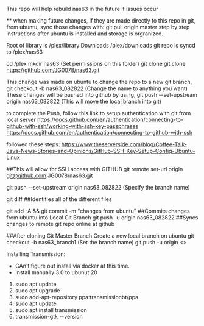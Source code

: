 This repo will help rebuild nas63 in the future if issues occur
 
** when making future changes, if they are made directly to this repo in git, from ubuntu, sync those changes with: git pull origin master
step by step instructions after ubuntu is installed and storage is orgranized.

Root of library is /plex/library
Downloads /plex/downloads
git repo is syncd to /plex/nas63



cd /plex
mkdir nas63 (Set permissions on this folder)
git clone git clone https://github.com/JG0078/nas63.git


This change was made on ubuntu
to change the repo to a new git branch,  git checkout -b nas63_082822   (Change the name to anything you want)
These changes will be pushed into github by using, git push --set-upstream origin nas63_082822  (This will move the local branch into git)

to complete the Push, follow this link to setup authentication with git from local server
https://docs.github.com/en/authentication/connecting-to-github-with-ssh/working-with-ssh-key-passphrases
https://docs.github.com/en/authentication/connecting-to-github-with-ssh

followed these steps: https://www.theserverside.com/blog/Coffee-Talk-Java-News-Stories-and-Opinions/GitHub-SSH-Key-Setup-Config-Ubuntu-Linux

##This will allow for SSH access with GITHUB
git remote set-url origin git@github.com:JG0078/nas63.git

git push --set-upstream origin nas63_082822  (Specify the branch name)

git diff ##Identifies all of the different files

git add -A && git commit -m "changes from ubuntu"   ##Commits changes from ubuntu into Local Git Branch
git push -u origin nas63_082822   ##Syncs changes to remote git repo online at github




##After cloning Git Master Branch
Create a new local branch on ubuntu
git checkout -b nas63_branch1  (Set the branch name)
git push -u origin <<NewBranchName>> 




Installing Transmission:
- CAn't figure out install via docker at this time.
- Install manually 3.0 to ubunut 20

1. sudo apt update
2. sudo apt upgrade
3. sudo add-apt-repository ppa:transmissionbt/ppa
4. sudo apt update
5. sudo apt install transmission
6. transmission-gtk --version

